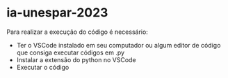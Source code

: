 # ia-unespar-2023
Para realizar a execução do código é necessário:
- Ter o VSCode instalado em seu computador ou algum editor de código que consiga executar códigos em .py
- Instalar a extensão do python no VSCode
- Executar o código
